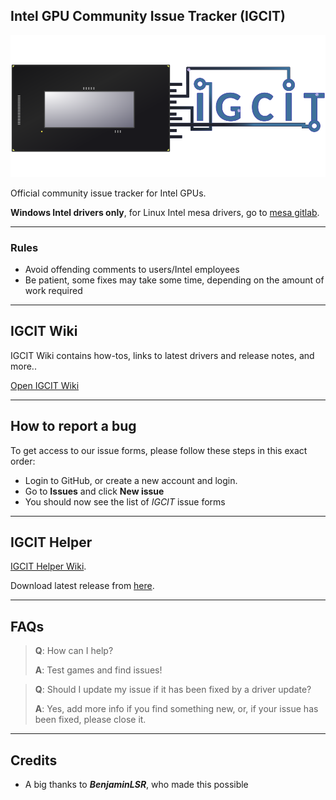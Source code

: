 ## Intel GPU Community Issue Tracker (IGCIT)

![igcit-logo.png](igcit-logo.png)

Official community issue tracker for Intel GPUs.

**Windows Intel drivers only**, for Linux Intel mesa drivers, go to [mesa gitlab](https://gitlab.freedesktop.org/mesa/mesa/-/issues).

---

### Rules

* Avoid offending comments to users/Intel employees
* Be patient, some fixes may take some time, depending on the amount of work required

---

## IGCIT Wiki

IGCIT Wiki contains how-tos, links to latest drivers and release notes, and more..

[Open IGCIT Wiki](https://github.com/IGCIT/Intel-GPU-Community-Issue-Tracker-IGCIT/wiki)

---

## How to report a bug

To get access to our issue forms, please follow these steps in this exact order:

 * Login to GitHub, or create a new account and login.
 * Go to **Issues** and click **New issue**
 * You should now see the list of _IGCIT_ issue forms

---

## IGCIT Helper

[IGCIT Helper Wiki](https://github.com/IGCIT/Intel-GPU-Community-Issue-Tracker-IGCIT/wiki/IGCIT-Helper).

Download latest release from [here](https://github.com/IGCIT/IGCIT-Helper/releases).

---

## FAQs

> **Q**: How can I help?
>
> **A**: Test games and find issues!

> **Q**: Should I update my issue if it has been fixed by a driver update?
>
> **A**: Yes, add more info if you find something new, or, if your issue has been fixed, please close it.

---

## Credits

* A big thanks to _**BenjaminLSR**_, who made this possible

